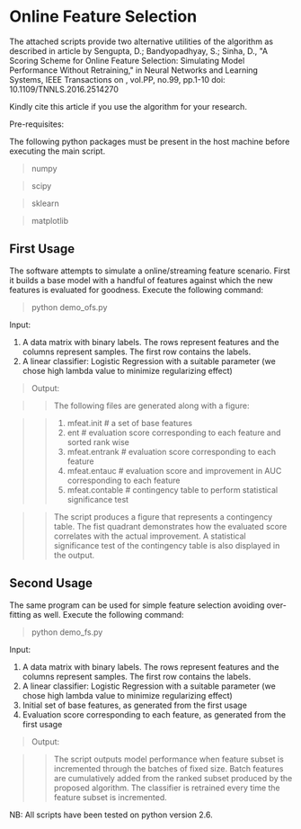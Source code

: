 Online Feature Selection
=========================

The attached scripts provide two alternative utilities of the algorithm as described in article by Sengupta, D.; Bandyopadhyay, S.; Sinha, D., "A Scoring Scheme for Online Feature Selection: Simulating Model Performance Without Retraining," in Neural Networks and Learning Systems, IEEE Transactions on , vol.PP, no.99, pp.1-10
doi: 10.1109/TNNLS.2016.2514270

Kindly cite this article if you use the algorithm for your research.

Pre-requisites:

The following python packages must be present in the host machine before executing the main script.
> numpy

> scipy

> sklearn

> matplotlib

## First Usage

The software attempts to simulate a online/streaming feature scenario. First it builds a base model with a handful of features against which the new features is evaluated for goodness. Execute the following command:

> python demo_ofs.py


Input:

1. A data matrix with binary labels. The rows represent features and the columns represent samples. The first row contains the labels.
2. A linear classifier: Logistic Regression with a suitable parameter (we chose high lambda value to minimize regularizing effect)

>Output:

>>The following files are generated along with a figure:

>> 1. mfeat.init	 # a set of base features
>> 2. ent		 # evaluation score corresponding to each feature and sorted rank wise
>> 3. mfeat.entrank  # evaluation score corresponding to each feature
>> 4. mfeat.entauc   # evaluation score and improvement in AUC corresponding to each feature
>> 5. mfeat.contable # contingency table to perform statistical significance test

>>The script produces a figure that represents a contingency table. The fist quadrant demonstrates how the evaluated score correlates with the actual improvement. A statistical significance test  of the contingency table is also displayed in the output.

## Second Usage

The same program can be used for simple feature selection avoiding over-fitting as well. Execute the following command:

> python demo_fs.py

Input:

1. A data matrix with binary labels. The rows represent features and the columns represent samples. The first row contains the labels.
2. A linear classifier: Logistic Regression with a suitable parameter (we chose high lambda value to minimize regularizing effect)
3. Initial set of base features, as generated from the first usage
4. Evaluation score corresponding to each feature, as generated from the first usage

> Output:

>> The script outputs model performance when feature subset is incremented through the batches of fixed size. Batch features are cumulatively added from the ranked subset produced by the proposed algorithm. The classifier is retrained every time the feature subset is incremented.


NB: All scripts have been tested on python version 2.6.
